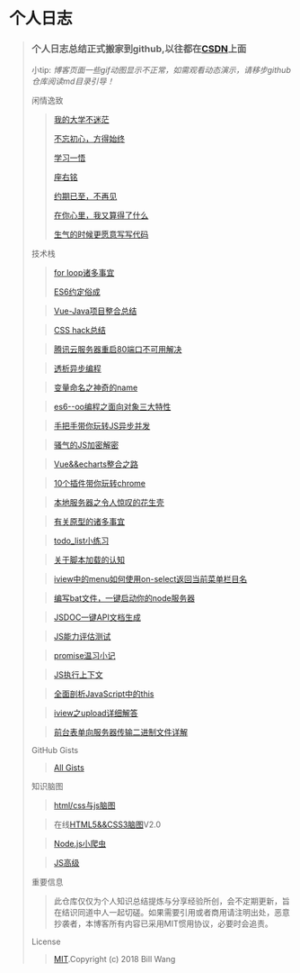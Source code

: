# 个人日志

> ### 个人日志总结正式搬家到github,以往都在[CSDN](https://blog.csdn.net/qq_37469957)上面                
>小tip: *博客页面一些gif动图显示不正常，如需观看动态演示，请移步github仓库阅读md目录引导！*
>
>闲情逸致
>>[我的大学不迷茫](blogs&&tools/我的大学不迷茫.md)
>>
>>[不忘初心，方得始终](blogs&&tools/不忘初心方得始终.md)
>>
>>[学习一悟](blogs&&tools/学习一悟.md)
>>  
>>[座右铭](blogs&&tools/座右铭.md)
>>  
>>[约期已至，不再见](blogs&&tools/约期已至不再见.md)
>>  
>>[在你心里，我又算得了什么](blogs&&tools/在你心里我又算得了什么.md)
>>
>>[生气的时候更愿意写写代码](Bolgs/生气的时候更愿意写写代码.md)
>
>技术栈
>>[for loop诸多事宜](blogs&&tools/forloop诸多事宜.md)
>>
>>[ES6约定俗成](blogs&&tools/ES6约定俗成.md)
>
>>[Vue-Java项目整合总结](blogs&&tools/Vue-Java项目整合总结.md)
>
>>[CSS hack总结](blogs&&tools/CSSHACK总结.md)
>
>>[腾讯云服务器重启80端口不可用解决](blogs&&tools/腾讯云服务器重启80端口不可用解决.md)
>
>>[透析异步编程](blogs&&tools/透析异步.md)
>
>>[变量命名之神奇的name](blogs&&tools/变量命名之神奇的name.md)
>
>>[es6--oo编程之面向对象三大特性](blogs&&tools/es6--oo编程之面向对象三大特性.md)
>
>>[手把手带你玩转JS异步并发](blogs&&tools/手把手带你玩转JSy异步并发.md)
>
>>[骚气的JS加密解密](https://github.com/bigbigDreamer/TheDiaryBook/blob/master/blogs%26%26tools/password%26lock.js)
>
>>[Vue&&echarts整合之路](blogs&&tools/Vue&&echarts整合之路.md)
>
>>[10个插件带你玩转chrome](blogs&&tools/10个插件玩转chrome.md)
>
>>[本地服务器之令人惊叹的花生壳](blogs&&tools/本地服务器之令人惊叹的花生壳.md)
>
>>[有关原型的诸多事宜](Bolgs/有关原型的诸多事宜.md)
>
>>[todo_list小练习](Bolgs/todo_list小练习.md)
>
>>[关于脚本加载的认知](Bolgs/关于脚本加载的认知.md)
>
>>[iview中的menu如何使用on-select返回当前菜单栏目名](Bolgs/iview中的menu如何使用on-select返回当前菜单栏目名.md)
>
>>[编写bat文件，一键启动你的node服务器](Bolgs/编写bat文件一键启动你的node服务器.md)
>
>>[JSDOC一键API文档生成](Bolgs/JSDOC一键API文档生成.md)
>
>>[JS能力评估测试](https://github.com/bigbigDreamer/JSCompetencyAssessmentTest)
>
>>[promise温习小记](Bolgs/promise温习小记.md)
>
>>[JS执行上下文](Bolgs/JS执行上下文.md)
>
>>[全面剖析JavaScript中的this](blogs&&tools/全面剖析JavaScript中的this.md)
>
>>[iview之upload详细解答](Bolgs/iview之upload详细解答.md)
>
>>[前台表单向服务器传输二进制文件详解](Bolgs/前台表单向服务器传输二进制文件详解.md)
>
>GitHub Gists
>>[All Gists](https://gist.github.com/bigbigDreamer)
>
>知识脑图
>>[html/css与js脑图](blogs&&tools/前端复习总结.xmind)
>
>>在线[HTML5&&CSS3脑图](http://naotu.baidu.com/file/340c5f553edc71f91e3493576d5d4a86?token=65fe6a0d0a383b3e)V2.0
>
>>[Node.js小爬虫](http://naotu.baidu.com/file/3df21c45fe07e4067daa97d62de5ab51?token=2c3113478eaa0de3)
>
>>[JS高级](Tools/JS高级.xmind)
>
>重要信息
>>此仓库仅仅为个人知识总结提炼与分享经验所创，会不定期更新，旨在结识同道中人一起切磋。如果需要引用或者商用请注明出处，恶意抄袭者，本博客所有内容已采用MIT惯用协议，必要时会追责。
>
>License
>
>>[MIT](blogs&&tools/LICENSE.md).Copyright (c) 2018 Bill Wang
